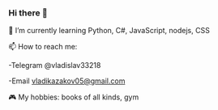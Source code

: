 ### Hi there 👋

🌱 I’m currently learning Python, C#, JavaScript, nodejs, CSS

📫 How to reach me:

-Telegram @vladislav33218

-Email vladikazakov05@gmail.com

🎮 My hobbies: books of all kinds, gym
